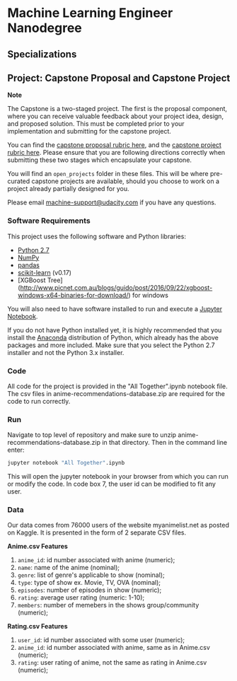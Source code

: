 # Machine Learning Engineer Nanodegree
## Specializations
## Project: Capstone Proposal and Capstone Project

**Note**

The Capstone is a two-staged project. The first is the proposal component, where you can receive valuable feedback about your project idea, design, and proposed solution. This must be completed prior to your implementation and submitting for the capstone project. 

You can find the [capstone proposal rubric here](https://review.udacity.com/#!/rubrics/410/view), and the [capstone project rubric here](https://review.udacity.com/#!/rubrics/108/view). Please ensure that you are following directions correctly when submitting these two stages which encapsulate your capstone.

You will find an `open_projects` folder in these files. This will be where pre-curated capstone projects are available, should you choose to work on a project already partially designed for you. 

Please email [machine-support@udacity.com](mailto:machine-support@udacity.com) if you have any questions.

### Software Requirements
This project uses the following software and Python libraries:

- [Python 2.7](https://www.python.org/download/releases/2.7/)
- [NumPy](http://www.numpy.org/)
- [pandas](http://pandas.pydata.org/)
- [scikit-learn](http://scikit-learn.org/0.17/install.html) (v0.17)
- [XGBoost Tree] (http://www.picnet.com.au/blogs/guido/post/2016/09/22/xgboost-windows-x64-binaries-for-download/) for windows

You will also need to have software installed to run and execute a [Jupyter Notebook](http://ipython.org/notebook.html).

If you do not have Python installed yet, it is highly recommended that you install the [Anaconda](http://continuum.io/downloads) distribution of Python, which already has the above packages and more included. Make sure that you select the Python 2.7 installer and not the Python 3.x installer.

### Code
All code for the project is provided in the "All Together".ipynb notebook file. The csv files in anime-recommendations-database.zip are required for the code to run correctly. 

### Run
Navigate to top level of repository and make sure to unzip anime-recommendations-database.zip in that directory. Then in the command line enter:

```bash
jupyter notebook "All Together".ipynb
```

This will open the jupyter notebook in your browser from which you can run or modify the code. In code box 7, the user id can be modified to fit any user.

### Data

Our data comes from 76000 users of the website myanimelist.net as posted on Kaggle. It is
presented in the form of 2 separate CSV files.

**Anime.csv Features**
1) `anime_id`: id number associated with anime (numeric);
2) `name`: name of the anime (nominal);
3) `genre`: list of genre's applicable to show (nominal);
4) `type`: type of show ex. Movie, TV, OVA (nominal);
5) `episodes`: number of episodes in show (numeric);
6) `rating`: average user rating (numeric: 1-10);
7) `members`: number of memebers in the shows group/community (numeric);

**Rating.csv Features**
1) `user_id`: id number associated with some user (numeric);
2) `anime_id`: id number associated with anime, same as in Anime.csv (numeric);
3) `rating`: user rating of anime, not the same as rating in Anime.csv (numeric);